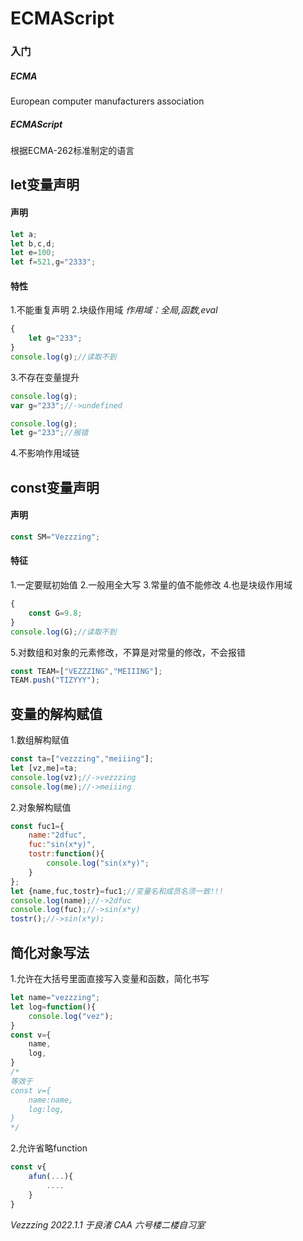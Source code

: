 # ECMAScript
### 入门

##### ECMA
European computer manufacturers association
##### ECMAScript
根据ECMA-262标准制定的语言

## let变量声明
#### 声明
```javascript
let a;
let b,c,d;
let e=100;
let f=521,g="2333";
```
#### 特性
1.不能重复声明
2.块级作用域
*作用域：全局,函数,eval*
```javascript
{
    let g="233";
}
console.log(g);//读取不到
```
3.不存在变量提升
```javascript
console.log(g);
var g="233";//->undefined
```
```javascript
console.log(g);
let g="233";//报错
```
4.不影响作用域链

## const变量声明
#### 声明
```javascript
const SM="Vezzzing";
```
#### 特征
1.一定要赋初始值
2.一般用全大写
3.常量的值不能修改
4.也是块级作用域
```javascript
{
    const G=9.8;
}
console.log(G);//读取不到
```
5.对数组和对象的元素修改，不算是对常量的修改，不会报错
```javascript
const TEAM=["VEZZZING","MEIIING"];
TEAM.push("TIZYYY");
```

## 变量的解构赋值
1.数组解构赋值
```javascript
const ta=["vezzzing","meiiing"];
let [vz,me]=ta;
console.log(vz);//->vezzzing
console.log(me);//->meiiing
```
2.对象解构赋值
```javascript
const fuc1={
    name:"2dfuc",
    fuc:"sin(x*y)",
    tostr:function(){
        console.log("sin(x*y)";
    }
};
let {name,fuc,tostr}=fuc1;//变量名和成员名须一致!!!
console.log(name);//->2dfuc
console.log(fuc);//->sin(x*y)
tostr();//->sin(x*y);
``` 
## 简化对象写法
1.允许在大括号里面直接写入变量和函数，简化书写
```javascript
let name="vezzzing";
let log=function(){
    console.log("vez");
}
const v={
    name,
    log,
}
/*
等效于
const v={
    name:name,
    log:log,
}
*/
```
2.允许省略function
```javascript
const v{
    afun(...){
        ....
    }
}
```


  
*Vezzzing 2022.1.1 于良渚 CAA 六号楼二楼自习室*
